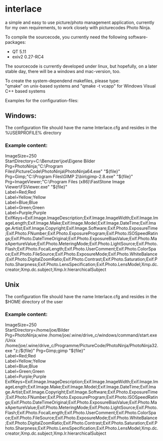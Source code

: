 # interlace

a simple and easy to use picture/photo management application, currently for my own requirements, to work closely with picturecodes Photo Ninja.

To compile the sourcecode, you currently need the following software-packages:  
* QT 5.11
* exiv2 0.27-RC4  

The sourcecode is currently developed under linux, but hopefully, on a later stable day, there will be a windows and mac-version, too.

To create the system-dependend makefiles, please type:  
"qmake" on unix-based systems and "qmake -t vcapp" for Windows Visual C++ based systems  

Examples for the configuration-files:

## Windows:
The configuration file should have the name Interlace.cfg and resides in the %USERPROFILE% directory

### Example content:
ImageSize=250  
StartDirectory=C:\Benutzer\joe\Eigene Bilder  
Prg=PhotoNinja;"C:\Program Files\PictureCode\PhotoNinja\PhotoNinja64.exe" "${file}"  
Prg=Gimp;"C:\Program Files\GIMP 2\bin\gimp-2.8.exe" "${file}"  
Prg=ImageViewer;"C:\Program Files (x86)\FastStone Image Viewer\FSViewer.exe" "${file}"  
Label=Red;Red  
Label=Yellow;Yellow  
Label=Blue;Blue  
Label=Green;Green  
Label=Purple;Purple  
ExifKeys=Exif.Image.ImageDescription;Exif.Image.ImageWidth;Exif.Image.ImageLength;Exif.Image.Make;Exif.Image.Model;Exif.Image.DateTime;Exif.Image.Artist;Exif.Image.Copyright;Exif.Image.Software;Exif.Photo.ExposureTime;Exif.Photo.FNumber;Exif.Photo.ExposureProgram;Exif.Photo.ISOSpeedRatings;Exif.Photo.DateTimeOriginal;Exif.Photo.ExposureBiasValue;Exif.Photo.MaxApertureValue;Exif.Photo.MeteringMode;Exif.Photo.LightSource;Exif.Photo.Flash;Exif.Photo.FocalLength;Exif.Photo.UserComment;Exif.Photo.ColorSpace;Exif.Photo.FileSource;Exif.Photo.ExposureMode;Exif.Photo.WhiteBalance;Exif.Photo.DigitalZoomRatio;Exif.Photo.Contrast;Exif.Photo.Saturation;Exif.Photo.Sharpness;Exif.Photo.LensSpecification;Exif.Photo.LensModel;Xmp.dc.creator;Xmp.dc.subject;Xmp.lr.hierarchicalSubject  

## Unix
The configuration file should have the name Interlace.cfg and resides in the $HOME directory of the user

### Example content:
ImageSize=250  
StartDirectory=/home/joe/Bilder  
Prg=PhotoNinja;wine /home/joe/.wine/drive_c/windows/command/start.exe /Unix /home/joe/.wine/drive_c/Programme/PictureCode/PhotoNinja/PhotoNinja32.exe "z:/${file}"  
Prg=Gimp;gimp "${file}"  
Label=Red;Red  
Label=Yellow;Yellow  
Label=Blue;Blue  
Label=Green;Green  
Label=Purple;Purple  
ExifKeys=Exif.Image.ImageDescription;Exif.Image.ImageWidth;Exif.Image.ImageLength;Exif.Image.Make;Exif.Image.Model;Exif.Image.DateTime;Exif.Image.Artist;Exif.Image.Copyright;Exif.Image.Software;Exif.Photo.ExposureTime;Exif.Photo.FNumber;Exif.Photo.ExposureProgram;Exif.Photo.ISOSpeedRatings;Exif.Photo.DateTimeOriginal;Exif.Photo.ExposureBiasValue;Exif.Photo.MaxApertureValue;Exif.Photo.MeteringMode;Exif.Photo.LightSource;Exif.Photo.Flash;Exif.Photo.FocalLength;Exif.Photo.UserComment;Exif.Photo.ColorSpace;Exif.Photo.FileSource;Exif.Photo.ExposureMode;Exif.Photo.WhiteBalance;Exif.Photo.DigitalZoomRatio;Exif.Photo.Contrast;Exif.Photo.Saturation;Exif.Photo.Sharpness;Exif.Photo.LensSpecification;Exif.Photo.LensModel;Xmp.dc.creator;Xmp.dc.subject;Xmp.lr.hierarchicalSubject  
